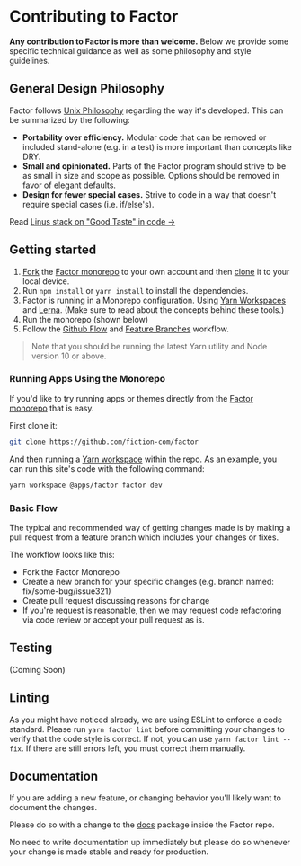 # Contributing to Factor

**Any contribution to Factor is more than welcome.** Below we provide some specific technical guidance as well as some philosophy and style guidelines.

## General Design Philosophy

Factor follows [Unix Philosophy](https://en.wikipedia.org/wiki/Unix_philosophy) regarding the way it's developed. This can be summarized by the following:

- **Portability over efficiency.** Modular code that can be removed or included stand-alone (e.g. in a test) is more important than concepts like DRY.
- **Small and opinionated.** Parts of the Factor program should strive to be as small in size and scope as possible. Options should be removed in favor of elegant defaults.
- **Design for fewer special cases.** Strive to code in a way that doesn't require special cases (i.e. if/else's).

Read [Linus stack on "Good Taste" in code &rarr;](https://medium.com/@bartobri/applying-the-linus-tarvolds-good-taste-coding-requirement-99749f37684a)

## Getting started

1. [Fork](https://help.github.com/articles/fork-a-repo/) the [Factor monorepo](https://github.com/fiction-com/factor) to your own account and then [clone](https://help.github.com/articles/cloning-a-repository/) it to your local device.
2. Run `npm install` or `yarn install` to install the dependencies.
3. Factor is running in a Monorepo configuration. Using [Yarn Workspaces](https://yarnpkg.com/lang/en/docs/workspaces/) and [Lerna](https://github.com/lerna/lerna). (Make sure to read about the concepts behind these tools.)
4. Run the monorepo (shown below)
5. Follow the [Github Flow](https://guides.github.com/introduction/flow/) and [Feature Branches](https://www.atlassian.com/git/tutorials/comparing-workflows/feature-branch-workflow) workflow.

> Note that you should be running the latest Yarn utility and Node version 10 or above.

### Running Apps Using the Monorepo

If you'd like to try running apps or themes directly from the [Factor monorepo](https://github.com/fiction-com/factor) that is easy.

First clone it:

```bash
git clone https://github.com/fiction-com/factor
```

And then running a [Yarn workspace](https://yarnpkg.com/lang/en/docs/workspaces/) within the repo. As an example, you can run this site's code with the following command:

```bash
yarn workspace @apps/factor factor dev
```

### Basic Flow

The typical and recommended way of getting changes made is by making a pull request from a feature branch which includes your changes or fixes.

The workflow looks like this:

- Fork the Factor Monorepo
- Create a new branch for your specific changes (e.g. branch named: fix/some-bug/issue321)
- Create pull request discussing reasons for change
- If you're request is reasonable, then we may request code refactoring via code review or accept your pull request as is.

## Testing

(Coming Soon)

## Linting

As you might have noticed already, we are using ESLint to enforce a code standard. Please run `yarn factor lint` before committing
your changes to verify that the code style is correct. If not, you can use `yarn factor lint --fix`. If there are still errors left, you must correct them manually.

## Documentation

If you are adding a new feature, or changing behavior you'll likely want to document the changes.

Please do so with a change to the [docs](https://github.com/fiction-com/factor/tree/master/%40apps/docs) package inside the Factor repo.

No need to write documentation up immediately but please do so whenever your change is made stable and ready for production.
